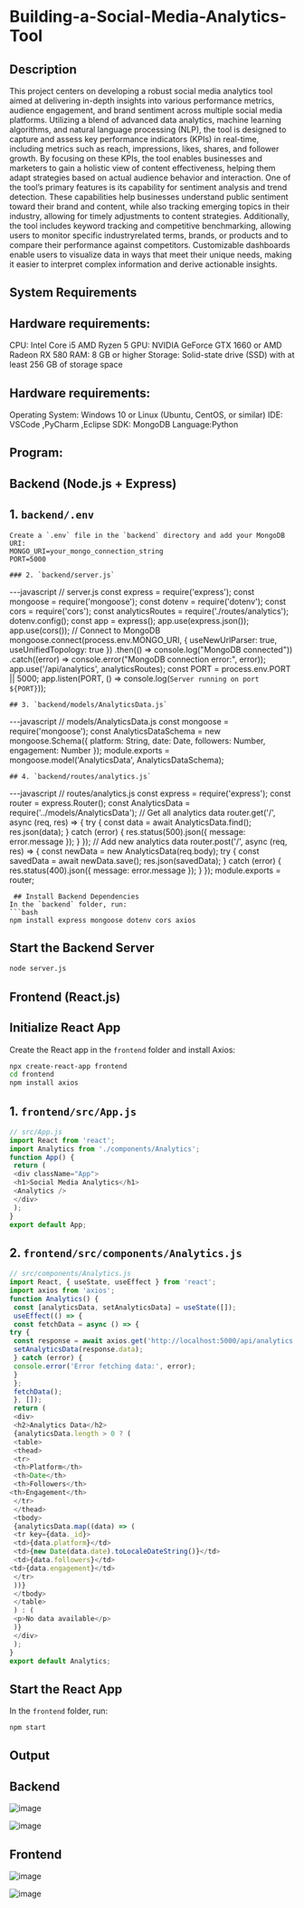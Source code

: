 # Building-a-Social-Media-Analytics-Tool
## Description
This project centers on developing a robust social media analytics tool aimed at
delivering in-depth insights into various performance metrics, audience engagement,
and brand sentiment across multiple social media platforms. Utilizing a blend of
advanced data analytics, machine learning algorithms, and natural language processing
(NLP), the tool is designed to capture and assess key performance indicators (KPIs) in
real-time, including metrics such as reach, impressions, likes, shares, and follower
growth. By focusing on these KPIs, the tool enables businesses and marketers to gain
a holistic view of content effectiveness, helping them adapt strategies based on actual
audience behavior and interaction.
One of the tool’s primary features is its capability for sentiment analysis and trend
detection. These capabilities help businesses understand public sentiment toward their
brand and content, while also tracking emerging topics in their industry, allowing for
timely adjustments to content strategies. Additionally, the tool includes keyword
tracking and competitive benchmarking, allowing users to monitor specific industryrelated terms, brands, or products and to compare their performance against
competitors. Customizable dashboards enable users to visualize data in ways that meet
their unique needs, making it easier to interpret complex information and derive
actionable insights.
## System Requirements
## Hardware requirements:
CPU: Intel Core i5 AMD Ryzen 5
GPU: NVIDIA GeForce GTX 1660 or AMD Radeon RX 580
RAM: 8 GB or higher
Storage: Solid-state drive (SSD) with at least 256 GB of storage space
## Hardware requirements:
Operating System: Windows 10 or Linux (Ubuntu, CentOS, or similar) IDE: VSCode
,PyCharm ,Eclipse
SDK: MongoDB
Language:Python
## Program:
## Backend (Node.js + Express)
## 1. `backend/.env`
```
Create a `.env` file in the `backend` directory and add your MongoDB URI:
MONGO_URI=your_mongo_connection_string
PORT=5000
```
```
### 2. `backend/server.js`
```
---javascript
// server.js
const express = require('express');
const mongoose = require('mongoose');
const dotenv = require('dotenv');
const cors = require('cors');
const analyticsRoutes = require('./routes/analytics');
dotenv.config();
const app = express();
app.use(express.json());
app.use(cors());
// Connect to MongoDB
mongoose.connect(process.env.MONGO_URI, {
 useNewUrlParser: true,
 useUnifiedTopology: true
})
 .then(() => console.log("MongoDB connected"))
 .catch((error) => console.error("MongoDB connection error:", error));
app.use('/api/analytics', analyticsRoutes);
const PORT = process.env.PORT || 5000;
app.listen(PORT, () => console.log(`Server running on port ${PORT}`));
```
## 3. `backend/models/AnalyticsData.js`
```
---javascript
// models/AnalyticsData.js
const mongoose = require('mongoose');
const AnalyticsDataSchema = new mongoose.Schema({
 platform: String,
 date: Date,
 followers: Number,
 engagement: Number
});
module.exports = mongoose.model('AnalyticsData', AnalyticsDataSchema);
```
## 4. `backend/routes/analytics.js`
```
---javascript
// routes/analytics.js
const express = require('express');
const router = express.Router();
const AnalyticsData = require('../models/AnalyticsData');
// Get all analytics data
router.get('/', async (req, res) => {
 try {
 const data = await AnalyticsData.find();
 res.json(data);
 } catch (error) {
 res.status(500).json({ message: error.message });
 }
});
// Add new analytics data
router.post('/', async (req, res) => {
 const newData = new AnalyticsData(req.body);
 try {
 const savedData = await newData.save();
 res.json(savedData);
 } catch (error) {
 res.status(400).json({ message: error.message });
 }
});
module.exports = router;
```
 ## Install Backend Dependencies
In the `backend` folder, run:
```bash
npm install express mongoose dotenv cors axios
```
## Start the Backend Server
```bash
node server.js
```
## Frontend (React.js)
## Initialize React App
Create the React app in the `frontend` folder and install Axios:
```bash
npx create-react-app frontend
cd frontend
npm install axios
```
## 1. `frontend/src/App.js`
```javascript
// src/App.js
import React from 'react';
import Analytics from './components/Analytics';
function App() {
 return (
 <div className="App">
 <h1>Social Media Analytics</h1>
 <Analytics />
 </div>
 );
}
export default App;
```
## 2. `frontend/src/components/Analytics.js`
```javascript
// src/components/Analytics.js
import React, { useState, useEffect } from 'react';
import axios from 'axios';
function Analytics() {
 const [analyticsData, setAnalyticsData] = useState([]);
 useEffect(() => {
 const fetchData = async () => {
try {
 const response = await axios.get('http://localhost:5000/api/analytics');
 setAnalyticsData(response.data);
 } catch (error) {
 console.error('Error fetching data:', error);
 }
 };
 fetchData();
 }, []);
 return (
 <div>
 <h2>Analytics Data</h2>
 {analyticsData.length > 0 ? (
 <table>
 <thead>
 <tr>
 <th>Platform</th>
 <th>Date</th>
 <th>Followers</th>
<th>Engagement</th>
 </tr>
 </thead>
 <tbody>
 {analyticsData.map((data) => (
 <tr key={data._id}>
 <td>{data.platform}</td>
 <td>{new Date(data.date).toLocaleDateString()}</td>
 <td>{data.followers}</td>
<td>{data.engagement}</td>
 </tr>
 ))}
 </tbody>
 </table>
 ) : (
 <p>No data available</p>
 )}
 </div>
 );
}
export default Analytics;
```
## Start the React App
In the `frontend` folder, run:
```bash
npm start
```
## Output

## Backend

![image](https://github.com/user-attachments/assets/2d0312af-6376-4d00-b832-b391785d919d)

![image](https://github.com/user-attachments/assets/725d7da4-24a2-455c-9839-226bc8181207)

## Frontend

![image](https://github.com/user-attachments/assets/836aff4e-154c-4dfd-a40f-aedc0f6f87ab)

![image](https://github.com/user-attachments/assets/bfb4ce4e-196b-40a6-88b9-e3456b5ad8f9)


